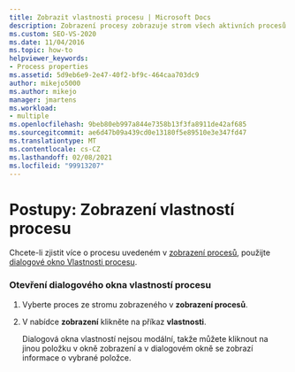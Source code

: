 ```yaml
---
title: Zobrazit vlastnosti procesu | Microsoft Docs
description: Zobrazení procesy zobrazuje strom všech aktivních procesů v systému. Naučte se, jak zobrazit vlastnosti procesu, který se zobrazí v zobrazení procesů.
ms.custom: SEO-VS-2020
ms.date: 11/04/2016
ms.topic: how-to
helpviewer_keywords:
- Process properties
ms.assetid: 5d9eb6e9-2e47-40f2-bf9c-464caa703dc9
author: mikejo5000
ms.author: mikejo
manager: jmartens
ms.workload:
- multiple
ms.openlocfilehash: 9beb80eb997a844e7358b13f3fa8911de42af685
ms.sourcegitcommit: ae6d47b09a439cd0e13180f5e89510e3e347fd47
ms.translationtype: MT
ms.contentlocale: cs-CZ
ms.lasthandoff: 02/08/2021
ms.locfileid: "99913207"
---
```

# <a name="how-to-display-process-properties"></a>Postupy: Zobrazení vlastností procesu
Chcete-li zjistit více o procesu uvedeném v [zobrazení procesů](../debugger/processes-view.md), použijte [dialogové okno Vlastnosti procesu](../debugger/process-properties-dialog-box.md).

### <a name="to-open-a-process-properties-dialog-box"></a>Otevření dialogového okna vlastností procesu

1. Vyberte proces ze stromu zobrazeného v **zobrazení procesů**.

2. V nabídce **zobrazení** klikněte na příkaz **vlastnosti**.

   Dialogová okna vlastností nejsou modální, takže můžete kliknout na jinou položku v okně zobrazení a v dialogovém okně se zobrazí informace o vybrané položce.